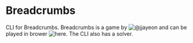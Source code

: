 # Breadcrumbs
CLI for Breadcrumbs. Breadcrumbs is a game by ![@jjayeon](https://github.com/jjayeon/breadcrumbs) and can be played in brower ![here](https://jjayeon.github.io/breadcrumbs/).
The CLI also has a solver.
